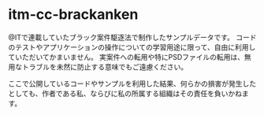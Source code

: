 itm-cc-brackanken
=================
@ITで連載していたブラック案件駆逐法で制作したサンプルデータです。
コードのテストやアプリケーションの操作についての学習用途に限って、自由に利用していただいてかまいません。
実案件への転用や特にPSDファイルの転用は、無用なトラブルを未然に防止する意味でもご遠慮ください。

ここで公開しているコードやサンプルを利用した結果、何らかの損害が発生したとしても、作者である私、ならびに私の所属する組織はその責任を負いかねます。
